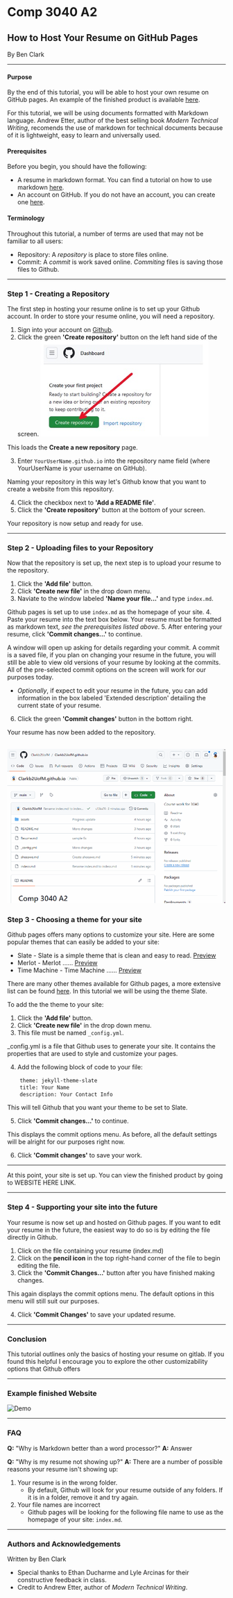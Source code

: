 # Comp 3040 A2
## How to Host Your Resume on GitHub Pages
By Ben Clark

---
#### Purpose
By the end of this tutorial, you will be able to host your own resume on GitHub pages. 
An example of the finished product is available [here](https://clarkb2uofm.github.io).

For this tutorial, we will be using documents formatted with Markdown language. Andrew Etter, author of the best selling book _Modern Technical Writing_, recomends the use of markdown for technical documents because of it is lightweight, easy to learn and universally used. 

#### Prerequisites
Before you begin, you should have the following:
- A resume in markdown format. You can find a tutorial on how to use markdown [here](https://www.markdowntutorial.com/).
- An account on GitHub. If you do not have an account, you can create one [here](https://github.com/signup).

#### Terminology
Throughout this tutorial, a number of terms are used that may not be familiar to all users:
- Repository: A _repository_ is place to store files online.
- Commit: A _commit_ is work saved online. _Commiting_ files is saving those files to Github.

---

### Step 1 - Creating a Repository
The first step in hosting your resume online is to set up your Github account. In order to store your resume online, you will need a repository.
1. Sign into your account on [Github](https://github.com/).
2. Click the green  **'Create repository'** button on the left hand side of the screen.
![CreateRepo](assets/CreateRepo.jpg) 

This loads the **Create a new repository** page.

3. Enter ``` YourUserName.github.io ``` into the repository name field (where YourUserName is your username on GitHub).

Naming your repository in this way let's Github know that you want to create a website from this repository.

4. Click the checkbox next to **'Add a README file'**.
5. Click the **'Create repository'** button at the bottom of your screen. 

Your repository is now setup and ready for use.

---

### Step 2 - Uploading files to your Repository
Now that the repository is set up, the next step is to upload your resume to the repository.
1. Click the **'Add file'** button.
2. Click **'Create new file'** in the drop down menu.
3. Naviate to the window labeled **'Name your file...'** and type ```index.md```.

Github pages is set up to use ```index.md``` as the homepage of your site.
4. Paste your resume into the text box below.
Your resume must be formatted as markdown text, _see the prerequisites listed above_.
5. After entering your resume, click **'Commit changes...'** to continue.

A window will open up asking for details regarding your commit. A commit is a saved file, if you plan on changing your resume in the future, you will still be able to view old versions of your resume by looking at the commits. All of the pre-selected commit options on the screen will work for our purposes today.

- _Optionally_, if expect to edit your resume in the future, you can add information in the box labeled 'Extended description' detailing the current state of your resume.

6. Click the green **'Commit changes'** button in the bottom right.

Your resume has now been added to the repository.

![AddingFiles](assets/AddingFiles.gif) 
---

### Step 3 - Choosing a theme for your site
Github pages offers many options to customize your site.
Here are some popular themes that can easily be added to your site:
- Slate - Slate is a simple theme that is clean and easy to read.  [Preview](https://pages-themes.github.io/slate/)
- Merlot - Merlot ......  [Preview](https://pages-themes.github.io/merlot/)
- Time Machine - Time Machine ......  [Preview](https://pages-themes.github.io/time-machine/)

There are many other themes available for Github pages, a more extensive list can be found [here](https://pages.github.com/themes/).
In this tutorial we will be using the theme Slate.

To add the the theme to your site:
1. Click the **'Add file'** button.
2. Click **'Create new file'** in the drop down menu.
2. This file must be named ```_config.yml```.

_config.yml is a file that Github uses to generate your site. It contains the properties that are used to style and customize your pages.

4. Add the following block of code to your file:

```
    theme: jekyll-theme-slate
    title: Your Name
    description: Your Contact Info
```
This will tell Github that you want your theme to be set to Slate.

5. Click **'Commit changes...'** to continue.

This displays the commit options menu. As before, all the default settings will be alright for our purposes right now.

6. Click **'Commit changes'** to save your work.
---

At this point, your site is set up. You can view the finished product by going to WEBSITE HERE LINK.

---
### Step 4 - Supporting your site into the future
Your resume is now set up and hosted on Github pages.
If you want to edit your resume in the future, the easiest way to do so is by editing the file directly in Github.
1. Click on the file containing your resume (index.md)
2. Click on the **pencil icon** in the top right-hand corner of the file to begin editing the file.
3. Click the **'Commit Changes...'** button after you have finished making changes. 

This again displays the commit options menu. The default options in this menu will still suit our purposes.

4. Click **'Commit Changes'** to save your updated resume.

---
### Conclusion
This tutorial outlines only the basics of hosting your resume on gitlab. If you found this helpful I encourage you to explore the other customizability options that Github offers

--- 
### Example finished Website

![Demo](assets/Demo.gif) 

---
### FAQ

**Q:** "Why is Markdown better than a word processor?"
**A:**  Answer

**Q:**  "Why is my resume not showing up?"
**A:**  There are a number of possible reasons your resume isn't showing up:

1. Your resume is in the wrong folder.
    - By default, Github will look for your resume outside of any folders. If it is in a folder, remove it and try again.
2. Your file names are incorrect
    - Github pages will be looking for the following file name to use as the homepage of your site: `index.md`.

---
### Authors and Acknowledgements
Written by Ben Clark
- Special thanks to Ethan Ducharme and Lyle Arcinas for their constructive feedback in class.
- Credit to Andrew Etter, author of _Modern Technical Writing_.
